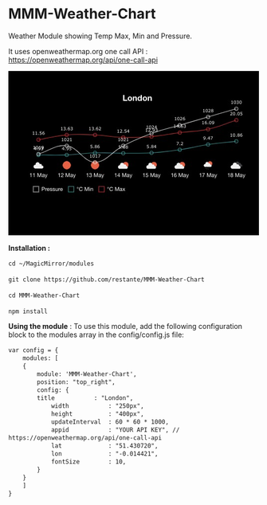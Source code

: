 # MMM-Weather-Chart
Weather Module showing Temp Max, Min and Pressure.

It uses openweathermap.org one call API : https://openweathermap.org/api/one-call-api

![screenshot](/images/screenshot.png)



**Installation :**

	cd ~/MagicMirror/modules
	
	git clone https://github.com/restante/MMM-Weather-Chart
	
	cd MMM-Weather-Chart
	
	npm install

**Using the module** :
To use this module, add the following configuration block to the modules array in the config/config.js file:



	var config = {
		modules: [
	    {
	        module: 'MMM-Weather-Chart',
	        position: "top_right",
	        config: {
		    title           : "London",
	            width       	: "250px",
	            height      	: "400px",
	            updateInterval	: 60 * 60 * 1000,
	            appid			: "YOUR API KEY", // https://openweathermap.org/api/one-call-api
	            lat				: "51.430720",
	            lon				: "-0.014421",
	            fontSize		: 10,
	        }
	    }
	    ]
	}
